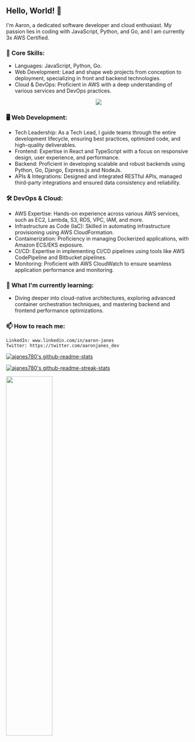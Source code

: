 ## Hello, World! 👋

I'm Aaron, a dedicated software developer and cloud enthusiast. My passion lies in coding with JavaScript, Python, and Go, 
and I am currently 3x AWS Certified.

### 🌟 Core Skills:
 - Languages: JavaScript, Python, Go.
 - Web Development: Lead and shape web projects from conception to deployment, specializing in front and backend technologies.
 - Cloud & DevOps: Proficient in AWS with a deep understanding of various services and DevOps practices.
   
<p align='center'>
 <img src="https://skillicons.dev/icons?i=html,css,sass,bootstrap,materialui,tailwind,js,ts,py,django,jquery,react,redux,next,vite,wordpress,docker,vercel,netlify,aws,git,go,java,nodejs,express,mysql,sqlite,mongodb,postgresql,postman">
</p>

### 🖥️ Web Development:

 - Tech Leadership: As a Tech Lead, I guide teams through the entire development lifecycle, ensuring best practices, optimized code, and high-quality deliverables.
 - Frontend: Expertise in React and TypeScript with a focus on responsive design, user experience, and performance.
 - Backend: Proficient in developing scalable and robust backends using Python, Go, Django, Express.js and NodeJs.
 - APIs & Integrations: Designed and integrated RESTful APIs, managed third-party integrations and ensured data consistency and reliability.

### 🛠️ DevOps & Cloud:

 - AWS Expertise: Hands-on experience across various AWS services, such as EC2, Lambda, S3, RDS, VPC, IAM, and more.
 - Infrastructure as Code (IaC): Skilled in automating infrastructure provisioning using AWS CloudFormation.
 - Containerization: Proficiency in managing Dockerized applications, with Amazon ECS/EKS exposure.
 - CI/CD: Expertise in implementing CI/CD pipelines using tools like AWS CodePipeline and Bitbucket pipelines.
 - Monitoring: Proficient with AWS CloudWatch to ensure seamless application performance and monitoring.


### 🌱 What I'm currently learning:
 - Diving deeper into cloud-native architectures, exploring advanced container orchestration techniques, and mastering backend and frontend performance optimizations.

### 📫 How to reach me:

    LinkedIn: www.linkedin.com/in/aaron-janes
    Twitter: https://twitter.com/aaronjanes_dev




 <p>
 <a href="https://github.com/ajanes780?tab=repositories">
    <img   src="https://github-readme-stats-one-bice.vercel.app/api?username=ajanes780&theme=github&show_icons=true&count_private=true&role=OWNER,ORGANIZATION_MEMBER,COLLABORATOR" alt="ajanes780's github-readme-stats"/>
  </a>
  </p>

  <p>
   
  
  <a href="https://github.com/ajanes780?tab=stars">
    <img  src="https://github-readme-streak-stats.herokuapp.com?user=ajanes780&theme=transparent&date_format=M%20j%5B%2C%20Y%5D" alt="ajanes780's github-readme-streak-stats"/>
  </a>

</p>
  <img width='50%'src="https://github-readme-stats.vercel.app/api/top-langs/?username=ajanes780&theme=github&size_weight=0.5&count_weight=0.5&layout=donut" />


